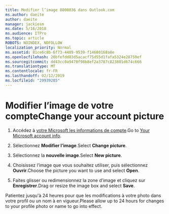 ```yaml
---
title: Modifier l’image 8000036 dans Outlook.com
ms.author: daeite
author: daeite
manager: jackiesm
ms.date: 5/16/2018
ms.audience: ITPro
ms.topic: article
ROBOTS: NOINDEX, NOFOLLOW
localization_priority: Normal
ms.assetid: 81ce6c8b-6f73-4489-9539-f14680168a8e
ms.openlocfilehash: 20bfefdd83d5acacf75d55d1fafa5324e28759ef
ms.sourcegitcommit: dd43cc0a9470f98b8ef2a3787c823801d674c666
ms.translationtype: MT
ms.contentlocale: fr-FR
ms.lasthandoff: 02/12/2019
ms.locfileid: "29939285"
---
```

# <a name="change-your-account-picture"></a><span data-ttu-id="32c7c-102">Modifier l’image de votre compte</span><span class="sxs-lookup"><span data-stu-id="32c7c-102">Change your account picture</span></span>

1. <span data-ttu-id="32c7c-103">Accédez à [votre Microsoft les informations de compte](https://go.microsoft.com/fwlink/p/?linkid=860841).</span><span class="sxs-lookup"><span data-stu-id="32c7c-103">Go to [Your Microsoft account info](https://go.microsoft.com/fwlink/p/?linkid=860841).</span></span>
    
2. <span data-ttu-id="32c7c-104">Sélectionnez **Modifier l’image**.</span><span class="sxs-lookup"><span data-stu-id="32c7c-104">Select **Change picture**.</span></span> 
    
3. <span data-ttu-id="32c7c-105">Sélectionnez la **nouvelle image**.</span><span class="sxs-lookup"><span data-stu-id="32c7c-105">Select **New picture**.</span></span> 
    
4. <span data-ttu-id="32c7c-106">Choisissez l’image que vous souhaitez utiliser, puis sélectionnez **Ouvrir**.</span><span class="sxs-lookup"><span data-stu-id="32c7c-106">Choose the picture you want to use and select **Open**.</span></span> 
    
5. <span data-ttu-id="32c7c-107">Faites glisser ou redimensionnez la zone d’image et cliquez sur **Enregistrer**.</span><span class="sxs-lookup"><span data-stu-id="32c7c-107">Drag or resize the image box and select **Save**.</span></span> 
    
<span data-ttu-id="32c7c-108">Patientez jusqu'à 24 heures pour que les modifications à votre photo dans votre profil ou un nom à en vigueur.</span><span class="sxs-lookup"><span data-stu-id="32c7c-108">Please allow up to 24 hours for changes to your profile photo or name to go into effect.</span></span>
  

